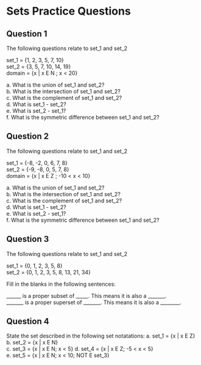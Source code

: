 # Sets Practice Questions

## Question 1

The following questions relate to set_1 and set_2

set_1 = {1, 2, 3, 5, 7, 10}  
set_2 = {3, 5, 7, 10, 14, 19}  
domain =  {x | x E N ; x < 20}

a. What is the union of set_1 and set_2?  
b. What is the intersection of set_1 and set_2?  
c. What is the complement of set_1 and set_2?  
d. What is set_1 - set_2?  
e. What is set_2 - set_1?  
f. What is the symmetric difference between set_1 and set_2?

## Question 2

The following questions relate to set_1 and set_2

set_1 = {-8, -2, 0, 6, 7, 8}  
set_2 = {-9, -8, 0, 5, 7, 8}  
domain =  {x | x E Z ; -10 < x < 10}

a. What is the union of set_1 and set_2?  
b. What is the intersection of set_1 and set_2?  
c. What is the complement of set_1 and set_2?  
d. What is set_1 - set_2?  
e. What is set_2 - set_1?  
f. What is the symmetric difference between set_1 and set_2?

## Question 3

The following questions relate to set_1 and set_2

set_1 = {0, 1, 2, 3, 5, 8}  
set_2 = {0, 1, 2, 3, 5, 8, 13, 21, 34}

Fill in the blanks in the following sentences:

______ is a proper subset of _____.  This means it is also a _______.  
_______ is a proper superset of _______. This means it is also a ________.

## Question 4

State the set described in the following set notatations:
a. set_1 = {x | x E Z}  
b. set_2 = {x | x E N}  
c. set_3 = {x | x E N; x < 5}
d. set_4 = {x | x E Z; -5 < x < 5}  
e. set_5 = {x | x E N; x < 10; NOT E set_3}
